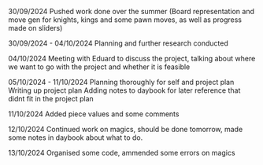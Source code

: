  30/09/2024
 Pushed work done over the summer (Board representation and move gen for knights, kings and some pawn moves, as well as progress made on sliders)

 30/09/2024 - 04/10/2024
 Planning and further research conducted

 04/10/2024
 Meeting with Eduard to discuss the project, talking about where we want to go with the project and whether it is feasible

 05/10/2024 - 11/10/2024
 Planning thoroughly for self and project plan
 Writing up project plan
 Adding notes to daybook for later reference that didnt fit in the project plan

 11/10/2024
 Added piece values and some comments

 12/10/2024
 Continued work on magics, should be done tomorrow, made some notes in daybook about what to do.

 13/10/2024
 Organised some code, ammended some errors on magics